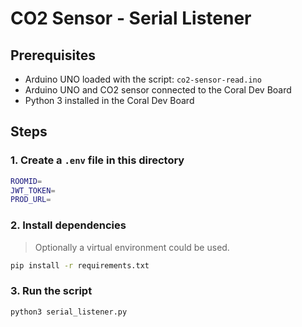 # CO2 Sensor - Serial Listener

## Prerequisites

- Arduino UNO loaded with the script: `co2-sensor-read.ino`
- Arduino UNO and CO2 sensor connected to the Coral Dev Board
- Python 3 installed in the Coral Dev Board

## Steps

### 1. Create a `.env` file in this directory

```bash
ROOMID=
JWT_TOKEN=
PROD_URL=
```

### 2. Install dependencies

> Optionally a virtual environment could be used.

```bash
pip install -r requirements.txt
```

### 3. Run the script

```bash
python3 serial_listener.py
```
